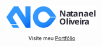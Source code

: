 <p align="center">
	<img src="logo.svg" width="250px"><br><br>
	Visite meu <a href="https://natanael-oliveira.github.io/">Portfólio</a>
</p>

